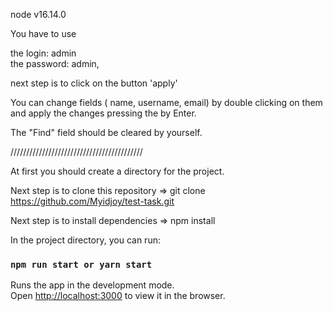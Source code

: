 node v16.14.0

You have to use 

the login: admin  
the password: admin, 

next step is to click on the button 'apply'

You can change fields ( name, username, email) by double clicking on them and apply the changes pressing the by Enter.

The "Find" field should be cleared by yourself.


//////////////////////////////////////////

At first you should create a directory for the project.

Next step is to clone this repository => git clone https://github.com/Myidjoy/test-task.git

Next step is to install dependencies => npm install

In the project directory, you can run:

### `npm run start or yarn start`

Runs the app in the development mode.\
Open [http://localhost:3000](http://localhost:3000) to view it in the browser.





